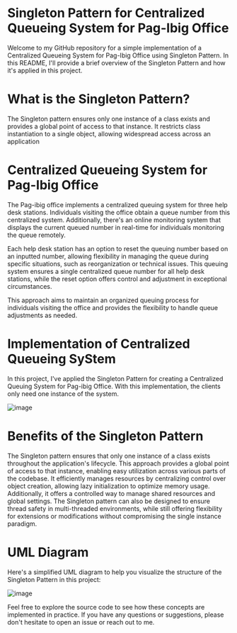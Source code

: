 # Singleton Pattern for Centralized Queueing System for Pag-Ibig Office
Welcome to my GitHub repository for a simple implementation of a Centralized Queueing System for Pag-Ibig Office using Singleton Pattern. In this README, I'll provide a brief overview of the Singleton Pattern and how it's applied in this project.

# What is the Singleton Pattern?

The Singleton pattern ensures only one instance of a class exists and provides a global point of access to that instance. It restricts class instantiation to a single object, allowing widespread access across an application

# Centralized Queueing System for Pag-Ibig Office

The Pag-ibig office implements a centralized queuing system for three help desk stations. Individuals visiting the office obtain a queue number from this centralized system. Additionally, there's an online monitoring system that displays the current queued number in real-time for individuals monitoring the queue remotely.

Each help desk station has an option to reset the queuing number based on an inputted number, allowing flexibility in managing the queue during specific situations, such as reorganization or technical issues. This queuing system ensures a single centralized queue number for all help desk stations, while the reset option offers control and adjustment in exceptional circumstances.

This approach aims to maintain an organized queuing process for individuals visiting the office and provides the flexibility to handle queue adjustments as needed.

# Implementation of Centralized Queueing SyStem
In this project, I've applied the Singleton Pattern for creating a Centralized Queuing System for Pag-ibig Office. With this implementation, the clients only need one instance of the system.

![image](https://github.com/davidkingroderos/design-patterns/assets/75028710/d376cfae-cbcf-482c-b2ea-0c67a1a163f5)

# Benefits of the Singleton Pattern

The Singleton pattern ensures that only one instance of a class exists throughout the application's lifecycle. This approach provides a global point of access to that instance, enabling easy utilization across various parts of the codebase. It efficiently manages resources by centralizing control over object creation, allowing lazy initialization to optimize memory usage. Additionally, it offers a controlled way to manage shared resources and global settings. The Singleton pattern can also be designed to ensure thread safety in multi-threaded environments, while still offering flexibility for extensions or modifications without compromising the single instance paradigm.

# UML Diagram
Here's a simplified UML diagram to help you visualize the structure of the Singleton Pattern in this project:

![image](https://github.com/davidkingroderos/design-patterns/assets/75028710/e05bd3cf-cd33-4305-a527-ad57e6df6d03)

Feel free to explore the source code to see how these concepts are implemented in practice. If you have any questions or suggestions, please don't hesitate to open an issue or reach out to me.
